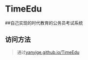 # TimeEdu
##自己实现的时代教育的公务员考试系统
## 访问方法
> 通过[yanyige.github.io/TimeEdu](http://yanyige.github.io/TimeEdu)
